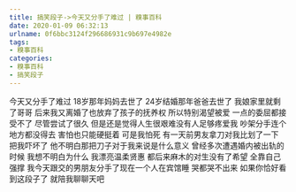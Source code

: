 ```yaml
---
title: 搞笑段子->今天又分手了难过 | 糗事百科
date: 2020-01-09 06:32:13
urlname: 0f6bbc3124f296686931c9b697e4982e
tags: 
- 糗事百科
categories:
- 糗事百科
- 搞笑段子
---
```

今天又分手了难过 18岁那年妈妈去世了 24岁结婚那年爸爸去世了 我娘家里就剩了哥哥 后来我又离婚了也放弃了孩子的抚养权 所以特别渴望被爱 一点的委屈都接受不了 尽管尝试了很久 但是还是觉得人生很艰难没有人足够疼爱我 吵架分手连个地方都没得去 害怕也只能硬挺着 可是我怕死 有一天前男友拿刀对我比划了一下 把我吓坏了 他不明白那把刀子对于我来说是什么意义 曾经多次遭遇婚内被出轨的时候 我想不明白为什么 我漂亮温柔贤惠 都后来麻木的对生没有了希望 全靠自己强撑 我今天跟交的男朋友分手了现在一个人在宾馆睡 哭都哭不出来 如果你恰好看到这段子了 就陪我聊聊天吧


